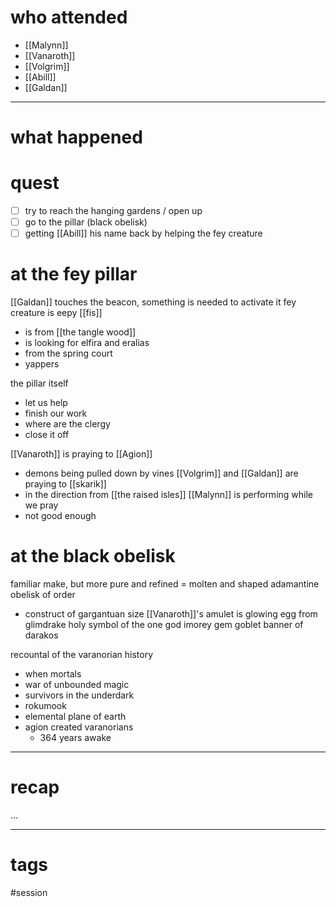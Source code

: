 # who attended

- [[Malynn]]
- [[Vanaroth]]
- [[Volgrim]]
- [[Abill]]
- [[Galdan]]

---
# what happened

# quest
- [ ] try to reach the hanging gardens / open up 
- [ ] go to the pillar (black obelisk)
- [ ] getting [[Abill]] his name back by helping the fey creature

# at the fey pillar
[[Galdan]] touches the beacon, something is needed to activate it
fey creature is eepy [[fis]]
- is from [[the tangle wood]]
- is looking for elfira and eralias
- from the spring court
- yappers

the pillar itself
- let us help
- finish our work
- where are the clergy
- close it off

[[Vanaroth]] is praying to [[Agion]]
- demons being pulled down by vines
[[Volgrim]] and [[Galdan]] are praying to [[skarik]]
- in the direction from [[the raised isles]] 
[[Malynn]] is performing while we pray
- not good enough

# at the black obelisk
familiar make, but more pure and refined = molten and shaped adamantine
obelisk of order
- construct of gargantuan size
[[Vanaroth]]'s amulet is glowing
egg from glimdrake 
holy symbol of the one god
imorey
gem goblet
banner of darakos

recountal of the varanorian history
- when mortals 
- war of unbounded magic
- survivors in the underdark
- rokumook
- elemental plane of earth
- agion created varanorians
	- 364 years awake




---
# recap

...

---
# tags

#session